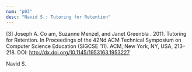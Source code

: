 ```yaml
---
num: "p03"
desc: "Navid S.: Tutoring for Retention"
---
```


[3] Joseph A. Co am, Suzanne Menzel, and Janet Greenbla . 2011. Tutoring for Retention. In Proceedings of the 42Nd ACM Technical Symposium on Computer Science Education (SIGCSE ’11). ACM, New York, NY, USA, 213–218. DOI: <http://dx.doi.org/10.1145/1953163.1953227>

Navid S.
